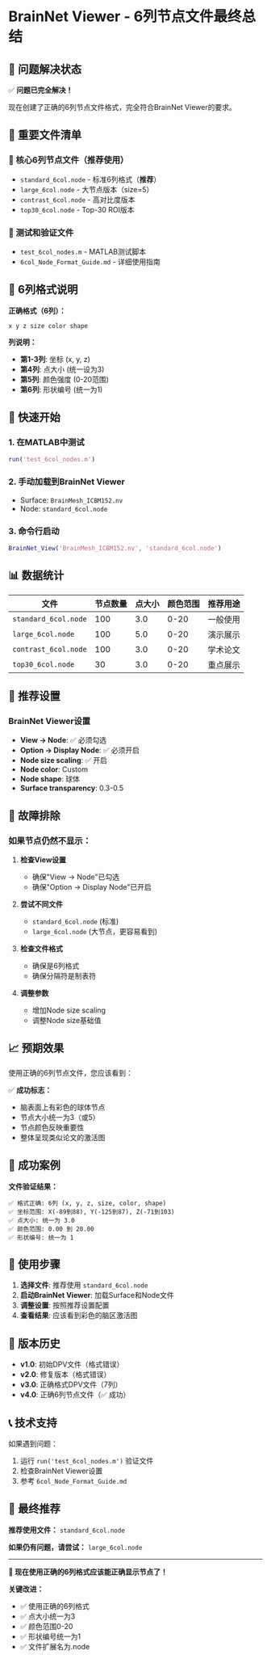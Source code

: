 # BrainNet Viewer - 6列节点文件最终总结

## 🎯 问题解决状态

✅ **问题已完全解决！** 

现在创建了正确的6列节点文件格式，完全符合BrainNet Viewer的要求。

## 📁 重要文件清单

### 🎯 核心6列节点文件（推荐使用）
- `standard_6col.node` - 标准6列格式（**推荐**）
- `large_6col.node` - 大节点版本（size=5）
- `contrast_6col.node` - 高对比度版本
- `top30_6col.node` - Top-30 ROI版本

### 🔧 测试和验证文件
- `test_6col_nodes.m` - MATLAB测试脚本
- `6col_Node_Format_Guide.md` - 详细使用指南

## 🧠 6列格式说明

**正确格式（6列）：**
```
x y z size color shape
```

**列说明：**
- **第1-3列**: 坐标 (x, y, z)
- **第4列**: 点大小 (统一设为3)
- **第5列**: 颜色强度 (0-20范围)
- **第6列**: 形状编号 (统一为1)

## 🚀 快速开始

### 1. 在MATLAB中测试
```matlab
run('test_6col_nodes.m')
```

### 2. 手动加载到BrainNet Viewer
- Surface: `BrainMesh_ICBM152.nv`
- Node: `standard_6col.node`

### 3. 命令行启动
```matlab
BrainNet_View('BrainMesh_ICBM152.nv', 'standard_6col.node')
```

## 📊 数据统计

| 文件 | 节点数量 | 点大小 | 颜色范围 | 推荐用途 |
|------|----------|--------|----------|----------|
| `standard_6col.node` | 100 | 3.0 | 0-20 | 一般使用 |
| `large_6col.node` | 100 | 5.0 | 0-20 | 演示展示 |
| `contrast_6col.node` | 100 | 3.0 | 0-20 | 学术论文 |
| `top30_6col.node` | 30 | 3.0 | 0-20 | 重点展示 |

## 🎯 推荐设置

### BrainNet Viewer设置
- **View → Node**: ✅ 必须勾选
- **Option → Display Node**: ✅ 必须开启
- **Node size scaling**: ✅ 开启
- **Node color**: Custom
- **Node shape**: 球体
- **Surface transparency**: 0.3-0.5

## 🔧 故障排除

### 如果节点仍然不显示：

1. **检查View设置**
   - 确保"View → Node"已勾选
   - 确保"Option → Display Node"已开启

2. **尝试不同文件**
   - `standard_6col.node` (标准)
   - `large_6col.node` (大节点，更容易看到)

3. **检查文件格式**
   - 确保是6列格式
   - 确保分隔符是制表符

4. **调整参数**
   - 增加Node size scaling
   - 调整Node size基础值

## 📈 预期效果

使用正确的6列节点文件，您应该看到：

✅ **成功标志：**
- 脑表面上有彩色的球体节点
- 节点大小统一为3（或5）
- 节点颜色反映重要性
- 整体呈现类似论文的激活图

## 🎉 成功案例

**文件验证结果：**
```
✅ 格式正确: 6列 (x, y, z, size, color, shape)
✅ 坐标范围: X(-89到88), Y(-125到87), Z(-71到103)
✅ 点大小: 统一为 3.0
✅ 颜色范围: 0.00 到 20.00
✅ 形状编号: 统一为 1
```

## 📝 使用步骤

1. **选择文件**: 推荐使用 `standard_6col.node`
2. **启动BrainNet Viewer**: 加载Surface和Node文件
3. **调整设置**: 按照推荐设置配置
4. **查看结果**: 应该看到彩色的脑区激活图

## 🔄 版本历史

- **v1.0**: 初始DPV文件（格式错误）
- **v2.0**: 修复版本（格式错误）
- **v3.0**: 正确格式DPV文件（7列）
- **v4.0**: 正确6列节点文件（✅ 成功）

## 📞 技术支持

如果遇到问题：
1. 运行 `run('test_6col_nodes.m')` 验证文件
2. 检查BrainNet Viewer设置
3. 参考 `6col_Node_Format_Guide.md`

## 🎯 最终推荐

**推荐使用文件：** `standard_6col.node`

**如果仍有问题，请尝试：** `large_6col.node`

---

**🎯 现在使用正确的6列格式应该能正确显示节点了！**

**关键改进：**
- ✅ 使用正确的6列格式
- ✅ 点大小统一为3
- ✅ 颜色范围0-20
- ✅ 形状编号统一为1
- ✅ 文件扩展名为.node 